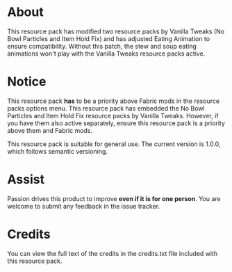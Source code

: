 # About
This resource pack has modified two resource packs by Vanilla Tweaks (No Bowl Particles and Item Hold Fix) and has adjusted Eating Animation to ensure compatibility. Without this patch, the stew and soup eating animations won't play with the Vanilla Tweaks resource packs active.
# Notice
This resource pack **has** to be a priority above Fabric mods in the resource packs options menu. This resource pack has embedded the No Bowl Particles and Item Hold Fix resource packs by Vanilla Tweaks. However, if you have them also active separately, ensure this resource pack is a priority above them and Fabric mods.

This resource pack is suitable for general use. The current version is 1.0.0, which follows semantic versioning.
# Assist
Passion drives this product to improve **even if it is for one person**. You are welcome to submit any feedback in the issue tracker.
# Credits
You can view the full text of the credits in the credits.txt file included with this resource pack.
